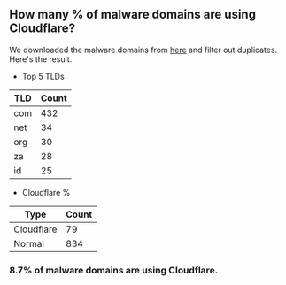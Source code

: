 ## How many % of malware domains are using Cloudflare?


We downloaded the malware domains from [here](https://urlhaus.abuse.ch) and filter out duplicates.
Here's the result.


[//]: # (start replacement)


- Top 5 TLDs

| TLD | Count |
| --- | --- |
| com | 432 |
| net | 34 |
| org | 30 |
| za | 28 |
| id | 25 |


- Cloudflare %

| Type | Count |
| --- | --- |
| Cloudflare | 79 |
| Normal | 834 |


### 8.7% of malware domains are using Cloudflare.